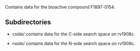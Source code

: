 Contains data for the bioactive compound F1897-0154.

## Subdirectories

- cside/ contains data for the C-side search space on rv1908c.

- nside/ contains data for the N-side search space on rv1908c.

